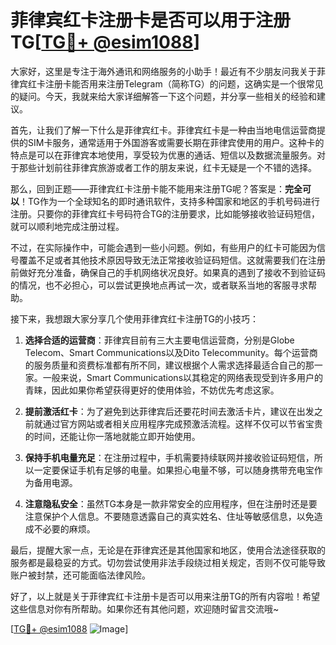 # 菲律宾红卡注册卡是否可以用于注册TG[[TG💪+ @esim1088](https://t.me/s/esim1088)]

大家好，这里是专注于海外通讯和网络服务的小助手！最近有不少朋友问我关于菲律宾红卡注册卡能否用来注册Telegram（简称TG）的问题，这确实是一个很常见的疑问。今天，我就来给大家详细解答一下这个问题，并分享一些相关的经验和建议。

首先，让我们了解一下什么是菲律宾红卡。菲律宾红卡是一种由当地电信运营商提供的SIM卡服务，通常适用于外国游客或需要长期在菲律宾使用的用户。这种卡的特点是可以在菲律宾本地使用，享受较为优惠的通话、短信以及数据流量服务。对于那些计划前往菲律宾旅游或者工作的朋友来说，红卡无疑是一个不错的选择。

那么，回到正题——菲律宾红卡注册卡能不能用来注册TG呢？答案是：**完全可以**！TG作为一个全球知名的即时通讯软件，支持多种国家和地区的手机号码进行注册。只要你的菲律宾红卡号码符合TG的注册要求，比如能够接收验证码短信，就可以顺利地完成注册过程。

不过，在实际操作中，可能会遇到一些小问题。例如，有些用户的红卡可能因为信号覆盖不足或者其他技术原因导致无法正常接收验证码短信。这就需要我们在注册前做好充分准备，确保自己的手机网络状况良好。如果真的遇到了接收不到验证码的情况，也不必担心，可以尝试更换地点再试一次，或者联系当地的客服寻求帮助。

接下来，我想跟大家分享几个使用菲律宾红卡注册TG的小技巧：

1. **选择合适的运营商**：菲律宾目前有三大主要电信运营商，分别是Globe Telecom、Smart Communications以及Dito Telecommunity。每个运营商的服务质量和资费标准都有所不同，建议根据个人需求选择最适合自己的那一家。一般来说，Smart Communications以其稳定的网络表现受到许多用户的青睐，因此如果你希望获得更好的使用体验，不妨优先考虑这家。

2. **提前激活红卡**：为了避免到达菲律宾后还要花时间去激活卡片，建议在出发之前就通过官方网站或者相关应用程序完成预激活流程。这样不仅可以节省宝贵的时间，还能让你一落地就能立即开始使用。

3. **保持手机电量充足**：在注册过程中，手机需要持续联网并接收验证码短信，所以一定要保证手机有足够的电量。如果担心电量不够，可以随身携带充电宝作为备用电源。

4. **注意隐私安全**：虽然TG本身是一款非常安全的应用程序，但在注册时还是要注意保护个人信息。不要随意透露自己的真实姓名、住址等敏感信息，以免造成不必要的麻烦。

最后，提醒大家一点，无论是在菲律宾还是其他国家和地区，使用合法途径获取的服务都是最稳妥的方式。切勿尝试使用非法手段绕过相关规定，否则不仅可能导致账户被封禁，还可能面临法律风险。

好了，以上就是关于菲律宾红卡注册卡是否可以用来注册TG的所有内容啦！希望这些信息对你有所帮助。如果你还有其他问题，欢迎随时留言交流哦~

[[TG💪+ @esim1088](https://t.me/s/esim1088) ![Image](https://i.postimg.cc/4NQfJmqS/Snipaste-2025-05-13-00-14-12.png)]